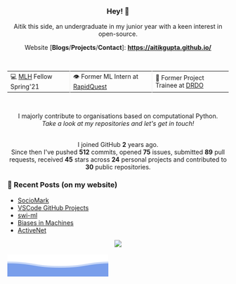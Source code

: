 <h3 align="center"> Hey! 👋</h3>

<p align="center">
Aitik this side, an undergraduate in my junior year with a keen interest in open-source.
</p>

<p align="center">
Website [<b>Blogs</b>/<b>Projects</b>/<b>Contact</b>]:
<a href="https://aitikgupta.github.io/"> <b>https://aitikgupta.github.io/</b></a>
</p>
<br>

<table align="center">
  <tr>
    <td style="border-right: 1px solid #eeeeef;"> 💻 <a href="http://fellowship.mlh.io/">MLH</a> Fellow Spring'21 </td>
    <td style="border-right: 1px solid #eeeeef;"> 👁️ Former ML Intern at <a href="https://www.rapidquest.in/">RapidQuest</a> </td>
    <td> 🐛 Former Project Trainee at <a href="https://www.drdo.gov.in/home">DRDO</a>   </td>
  </tr>
</table>
<br>

<p align="center">
I majorly contribute to organisations based on computational Python.
<br>
<i>Take a look at my repositories and let's get in touch!</i>
<br>
<br>
</p>

<p align="center">
I joined GitHub <b>2</b> years ago.<br>
Since then I've pushed <b>512</b> commits, opened <b>75</b> issues, submitted <b>89</b> pull requests, received <b>45</b> stars across <b>24</b> personal projects and contributed to <b>30</b> public repositories.
</p>

### 📕 Recent Posts (on my website)
<!-- BLOG-POST-LIST:START -->
- [SocioMark](https://aitikgupta.github.io/sociomark/)
- [VSCode GitHub Projects](https://aitikgupta.github.io/vscode-github-projects/)
- [swi-ml](https://aitikgupta.github.io/swi-ml/)
- [Biases in Machines](https://aitikgupta.github.io/biases-in-machines/)
- [ActiveNet](https://aitikgupta.github.io/activenet/)
<!-- BLOG-POST-LIST:END -->

<p align="center">
<img src="https://visitor-badge.laobi.icu/badge?page_id=aitikgupta"/>       
</p>

![Aitik Gupta](./assets/bottom_header.svg)